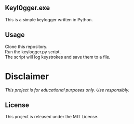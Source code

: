 ## Keyl0gger.exe
This is a simple keylogger written in Python.

## Usage
Clone this repository.  
Run the keylogger.py script.   
The script will log keystrokes and save them to a file.    
# Disclaimer
<i>This project is for educational purposes only. Use responsibly.</i>

## License
This project is released under the MIT License.
